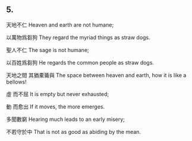 ## 5.

天地不仁
Heaven and earth are not humane;

以萬物爲芻狗
They regard the myriad things as straw dogs.

聖人不仁
The sage is not humane;

以百姓爲芻狗
He regards the common people as straw dogs.

天地之間
其猶橐籥與
The space between heaven and earth,
how it is like a bellows!

虛
而不屈
It is empty
but never exhausted;

動
而愈出
If it moves,
the more emerges.

多聞數窮
Hearing much leads to an early misery;

不若守於中
That is not as good as abiding by the mean.
